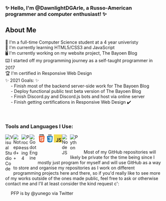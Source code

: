### ✨ Hello, I'm @DawnlightDGArle, a Russo-American programmer and computer enthusiast! ✨

## About Me

🏫 I'm a full-time Computer Science student at a 4 year univeristy
<br/>
🌱 I'm currently learning HTML5/CSS3 and JavaScript
<br/>
🖥️ I'm currently working on my website project, The Bayoen Blog
<br/>
⌨️ I started off my programming journey as a self-taught programmer in 2017
<br/>
🏆 I'm certified in Responsive Web Design <br/>
✨ 2021 Goals: ✨<br/>
    &emsp; - Finish most of the backend server-side work for The Bayoen Blog <br/>
    &emsp; - Deploy functional public test beta version of The Bayoen Blog <br/>
    &emsp; - Finish Discord.py and Discord.js bots and host via online server <br/>
    &emsp; - Finish getting certifications in Responsive Web Design ✔️ <br/>

<br/>

### Tools and Languages I Use:

<img align="left" alt="Visual Studio Code" width="26px" src="https://external-content.duckduckgo.com/iu/?u=https%3A%2F%2Fwebme.ie%2Fwp-content%2Fuploads%2F2019%2F07%2FVisual_Studio_Code_1.35_icon.svg_-e1563308603182.png&f=1&nofb=1" />
<img align="left" alt="Notepad++" width="26px" src="https://external-content.duckduckgo.com/iu/?u=https%3A%2F%2F2.bp.blogspot.com%2F-YxV67LGDGSs%2FWksbaiKaQSI%2FAAAAAAAAAh8%2FwreqaG4HbBw3h6g-AThMSLRk81hQ85dYgCK4BGAYYCw%2Fs1600%2FNotepad-Plus-Plus-icon.png&f=1&nofb=1" />
<img align="left" alt="Processing 4" width="26px" src="https://static.wikia.nocookie.net/logopedia/images/9/99/Processing_2021.svg/revision/latest/scale-to-width-down/220?cb=20210827142846" />
<img align="left" alt="Godot Engine" width="26px" src="https://godotengine.org/themes/godotengine/assets/press/logo_vertical_color_dark.png" />
<img align="left" alt="HTML5" width="26px" src="https://raw.githubusercontent.com/github/explore/80688e429a7d4ef2fca1e82350fe8e3517d3494d/topics/html/html.png" />
<img align="left" alt="CSS3" width="26px" src="https://raw.githubusercontent.com/github/explore/80688e429a7d4ef2fca1e82350fe8e3517d3494d/topics/css/css.png" />
<img align="left" alt="JavaScript" width="26px" src="https://raw.githubusercontent.com/github/explore/80688e429a7d4ef2fca1e82350fe8e3517d3494d/topics/javascript/javascript.png" />
<img align="left" alt="Node JS" width="26px" src="https://external-content.duckduckgo.com/iu/?u=https%3A%2F%2Fwww.netgains.org%2Fwp-content%2Fuploads%2F2014%2F01%2Fnode_js.png&f=1&nofb=1" />
<img align="left" alt="Python" width="26px" src="https://external-content.duckduckgo.com/iu/?u=http%3A%2F%2Ficons.iconarchive.com%2Ficons%2Fcornmanthe3rd%2Fplex%2F512%2FOther-python-icon.png&f=1&nofb=1" />

<br/>  
<br/>

&emsp; Most of my GitHub repositories will likely be private for the time being since I mostly just program for myself and will use GitHub as a way to store and organise my repositories as I work on different programming projects here and there, so if you'd really like to see more of my works outside of the ones made public, feel free to ask or otherwise contact me and I'll at least consider the kind request c':

&emsp; PFP is by @yunego via Twitter

<!---
DawnlightDGArle/DawnlightDGArle is a ✨ special ✨ repository because its `README.md` (this file) appears on your GitHub profile.
You can click the Preview link to take a look at your changes.
--->
